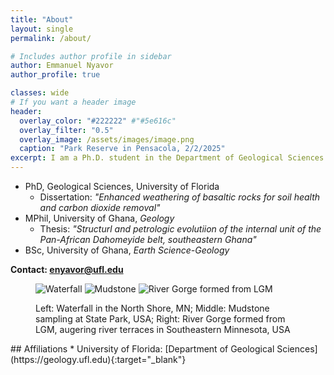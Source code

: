 ```yaml
---
title: "About"
layout: single
permalink: /about/

# Includes author profile in sidebar
author: Emmanuel Nyavor
author_profile: true

classes: wide
# If you want a header image
header:
  overlay_color: "#222222" #"#5e616c"
  overlay_filter: "0.5"
  overlay_image: /assets/images/image.png
  caption: "Park Reserve in Pensacola, 2/2/2025"
excerpt: I am a Ph.D. student in the Department of Geological Sciences at the University of Florida. My current research focuses on the enhanced weathering of basaltic rocks for soil health and carbon dioxide removal. I am passionate about how geology contributes to sustainable agriculture and helps mitigate climate change while ensuring safe environmental practices.
---
```

* PhD, Geological Sciences, University of Florida
  * Dissertation: <i>"Enhanced weathering of basaltic rocks for soil health and carbon dioxide removal"</i>
* MPhil, University of Ghana, <i>Geology</i>
  * Thesis: <i>"Structurl and petrologic evolutiion of the internal unit of the Pan-African Dahomeyide belt, southeastern Ghana"</i>
* BSc, University of Ghana, <i>Earth Science-Geology</i>

<b>Contact: <a href="mailto:enyavor@ufl.edu">enyavor@ufl.edu</a></b> 

<figure class="third">
    <img src="{{ site.baseurl }}/assets/images/waterfall.png" alt="Waterfall" class="test-class">
    <img src="{{ site.baseurl }}/assets/images/mudstone.png" alt="Mudstone" class="test-class">
    <img src="{{ site.baseurl }}/assets/images/rivergorge.png" alt="River Gorge formed from LGM">
    <figcaption>
      <p class="text-center">
        Left: Waterfall in the North Shore, MN; Middle: Mudstone sampling at State Park, USA; Right: River Gorge formed from LGM, augering river terraces in Southeastern Minnesota, USA
      </p>
    </figcaption>
</figure>
## Affiliations
* University of Florida: [Department of Geological Sciences](https://geology.ufl.edu){:target="_blank"}



